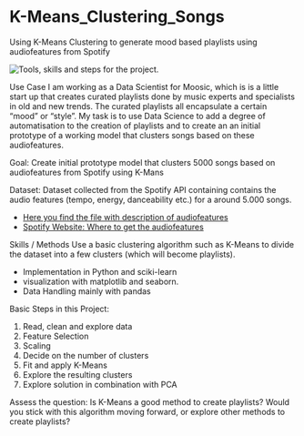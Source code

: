 # K-Means_Clustering_Songs
Using K-Means Clustering to generate mood based playlists using audiofeatures from Spotify


![](tools_skills.png "Tools, skills and steps for the project").


Use Case
I am working as a Data Scientist for Moosic, which is is a little start up that creates curated playlists done by music experts and specialists in old and new trends. 
The curated playlists all encapsulate a certain “mood” or “style”. My task is to use Data Science to add a degree of automatisation to the creation of playlists and to create an an initial prototype of a working model that clusters songs based on these audiofeatures.

Goal: 
Create initial prototype model that clusters 5000 songs based on audiofeatures from Spotify using K-Mans

Dataset: 
Dataset collected from the Spotify API containing contains the audio features (tempo, energy, danceability etc.) for a around 5.000 songs.
- [Here you find the file with description of audiofeatures](../main/audiofeatures_description.pdf)
- [Spotify Website: Where to get the audiofeatures](https://developer.spotify.com/discover/)



Skills / Methods
Use a basic clustering algorithm such as K-Means to divide the dataset into a few clusters (which will become playlists). 
- Implementation in Python and sciki-learn
- visualization with matplotlib and seaborn. 
- Data Handling mainly with pandas

Basic Steps in this Project: 
1. Read, clean and explore data
2. Feature Selection
3. Scaling 
4. Decide on the number of clusters
5. Fit and apply K-Means
6. Explore the resulting clusters
7. Explore solution in combination with PCA 

Assess the question: 
Is K-Means a good method to create playlists? Would you stick with this algorithm moving forward, or explore other methods to create playlists?
